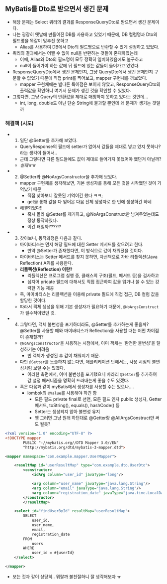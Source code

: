## MyBatis를 Dto로 받으면서 생긴 문제
- 해당 문제는 Select 쿼리의 결과를 ResponseQueryDto로 받으면서 생긴 문제이다.
- 나는 굉장히 옛날에 만들어진 DB를 사용하고 있었기 때문에, DB 컬럼명과 Dto의 필드명을 똑같이 맞추진 못하고
    - Alias를 사용하여 DB에서 Dto의 필드명으로 반환할 수 있게 설정하고 있었다.
- 쿼리의 결과에서는 어쩔 수 없이 null을 반환하는 것들이 존재하였는데
    - 이때, Alias와 Dto의 필드명이 모두 정확히 일치하였음에도 불구하고
    - null이 들어가야 하는 값에 뒤 필드에 있는 값들이 들어가고 있었다.
- ResponseQueryDto에서 생긴 문제인지, 그냥 QueryDto에서 생긴 문제인지 구분할 수 없었기 때문에 직접 print를 찍어보고, mapper 구현체를 까보았다.
    - mapper 구현체에는 별다른 특이점은 보이지 않았고, ResponseQueryDto의 출력값을 확인하니 여기서 문제가 생긴 것을 확인할 수 있었다.
- 그렇다면, 그냥 Query의 반환값을 제대로 매핑하지 못하고 있다는 것인데...
    - int, long, double도 아닌 단순 String에 불과할 뿐인데 왜 문제가 생기는 것일까

### 해결책 (시도)
- 1. 일단 @Setter를 추가해 보았다.
    - QueryResponse의 필드에 setter가 없어서 값들을 제대로 넣고 있지 못하나? 라는 생각이 들어서..
    - 근데 그렇다면 다른 필드들에도 값이 제대로 들어가지 못했어야 했던거 아닐까?
    - *실패*ㅠㅠ
- 2. @Setter와 @NoArgsConstructor을 추가해 보았다.
    - mapper 구현체를 생각해보면, 기본 생성자를 통해 모든 것을 시작했던 것이 기억났기 때문
        - 직접 찾아보니 잘못된 기억이긴 했다 ㅋㅋ;
        - get을 통해 값을 다 얻어온 다음 전체 생성자로 한 번에 생성하긴 하네
    - 해결되었다!!
        - 혹시 몰라 @Setter를 제거하고, @NoArgsConstruct만 남겨두었는데도 정상 동작하였다.
        - 이건 왜일까????!?
- 3. 찾아보니, 동작과정은 다음과 같다.
    - 마이바티스는 먼저 해당 필드에 대한 Setter 메서드를 찾으려고 한다.
        - 만약 @Setter가 존재했다면, 이 방식으로 값이 채워졌을 것이다.
    - 마이바티스는 Setter 메서드를 찾지 못하면, 차선책으로 자바 리플렉션(Java Reflection) API를 사용한다.
    - **리플렉션(Reflection) 이란?**
        - 리플렉션은 프로그램 실행 중, 클래스의 구조(필드, 메서드 등)을 검사하고
        - 심지어 pricate 필드에 대해서도 직접 접근하여 값을 읽거나 쓸 수 있는 강력한 기능 제공
    - 즉, 마이바티스는 리플렉션을 이용해 private 필드에 직접 접근, DB 컬럼 값을 할당한 것이다.
    - 따라서 객체 생성을 위해 기본 생성자가 필요하기 때문에, `@NoArgsConstruct`가 필수적이었던 것.
- 4. 그렇다면, 객체 불변성을 포기하더라도, @Setter를 추가하는게 좋을까? @Setter를 사용할 때와 마이바티스가 Reflection을 사용할 때는 어떤 차이점이 존재할까?
    - `@NoArgsConstructor`을 사용하는 시점에서, 이미 객체는 '완전한 불변성'을 달성하기는 어려움
        - 빈 객체가 생성된 후 값이 채워지기 때문.
    - 다만 `@Setter`를 노출하지 않는다면, 애플리케이션 단에서는, 사용 시점의 불변성처럼 보일 수는 있겠다.
        - 이러한 측면에서, 이미 불변성을 포기했으니 차라리 `@Setter`를 추가하여 값 설정 매커니즘을 명확히 드러내는게 좋을 수도 있겠다.
    - 혹은 다음과 같이 myBatis에서 생성자를 사용할 수는 있으나....
        - lombok의 `@Value`를 사용해야 하긴 함
            - 모든 필드 private final로 선언, 모든 필드 인자 public 생성자, Getter 메서드, toString(), equals(), hashCode() 등
            - Setter는 생성되지 않아 불변성 유지
            - 엥 그러면 그냥 원래 하던대로 @Getter랑 @AllArgsConstruct만 써도 될듯?
```xml
<?xml version="1.0" encoding="UTF-8" ?>
<!DOCTYPE mapper
        PUBLIC "-//mybatis.org//DTD Mapper 3.0//EN"
        "http://mybatis.org/dtd/mybatis-3-mapper.dtd">

<mapper namespace="com.example.mapper.UserMapper">

    <resultMap id="userResultMap" type="com.example.dto.UserDto">
        <constructor>
            <idArg column="user_id" javaType="long"/>

            <arg column="user_name" javaType="java.lang.String"/>
            <arg column="email" javaType="java.lang.String"/>
            <arg column="registration_date" javaType="java.time.LocalDateTime"/>
        </constructor>
        </resultMap>

    <select id="findUserById" resultMap="userResultMap">
        SELECT
            user_id,
            user_name,
            email,
            registration_date
        FROM
            users
        WHERE
            user_id = #{userId}
    </select>

</mapper>
```
- 보는 것과 같이 상당히.. 뭐랄까 불친절하니 잘 생각해보자 ㅠ